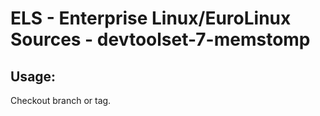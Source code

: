 # ELS - Enterprise Linux/EuroLinux Sources - devtoolset-7-memstomp 
## Usage:
  Checkout branch or tag.
